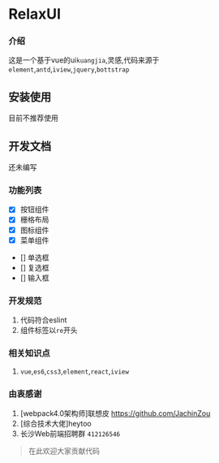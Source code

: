 # RelaxUI

### 介绍
这是一个基于vue的ui`kuangjia`,灵感,代码来源于`element`,`antd`,`iview`,`jquery`,`bottstrap`


## 安装使用
目前不推荐使用


## 开发文档
还未编写

### 功能列表
- [x] 按钮组件
- [x] 栅格布局
- [x] 图标组件
- [x] 菜单组件
- [] 单选框
- [] 复选框
- [] 输入框


### 开发规范
1. 代码符合eslint
2. 组件标签以`re`开头


### 相关知识点
1. `vue`,`es6`,`css3`,`element`,`react`,`iview`

### 由衷感谢
1. [webpack4.0架构师]联想皮   https://github.com/JachinZou
2. [综合技术大佬]heytoo
3. 长沙Web前端招聘群 `412126546`
> 在此欢迎大家贡献代码
